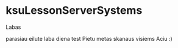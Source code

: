 # ksuLessonServerSystems
Labas
 
parasiau eilute
 laba diena
test
 Pietu metas
 skanaus visiems
 Aciu :)

